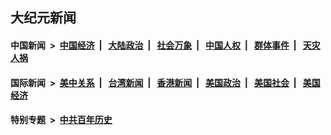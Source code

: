 ## 大纪元新闻

#### 中国新闻 &nbsp;>&nbsp; [中国经济](indexes/ncid283/README.md?02072045) &nbsp;| &nbsp; [大陆政治](indexes/ncid277/README.md?02072045) &nbsp;| &nbsp; [社会万象](indexes/ncid282/README.md?02072045) &nbsp;| &nbsp; [中国人权](indexes/ncid278/README.md?02072045) &nbsp;| &nbsp; [群体事件](indexes/ncid279/README.md?02072045) &nbsp;| &nbsp; [天灾人祸](indexes/ncid280/README.md?02072045)

#### 国际新闻 &nbsp;>&nbsp; [美中关系](indexes/nf1412576/README.md?02072045) &nbsp;| &nbsp; [台湾新闻](indexes/ncid1349361/README.md?02072045) &nbsp;| &nbsp; [香港新闻](indexes/ncid1349362/README.md?02072045) &nbsp;| &nbsp; [美国政治](indexes/ncid1078159/README.md?02072045) &nbsp;| &nbsp; [美国社会](indexes/ncid1078160/README.md?02072045) &nbsp;| &nbsp; [美国经济](indexes/ncid1078158/README.md?02072045)

#### 特别专题 &nbsp;>&nbsp; [中共百年历史](https://github.com/epoch-news/epoch-special/blob/master/README.md?02072045)  
